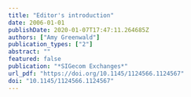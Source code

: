 ```yaml
---
title: "Editor's introduction"
date: 2006-01-01
publishDate: 2020-01-07T17:47:11.264685Z
authors: ["Amy Greenwald"]
publication_types: ["2"]
abstract: ""
featured: false
publication: "*SIGecom Exchanges*"
url_pdf: "https://doi.org/10.1145/1124566.1124567"
doi: "10.1145/1124566.1124567"
---
```


